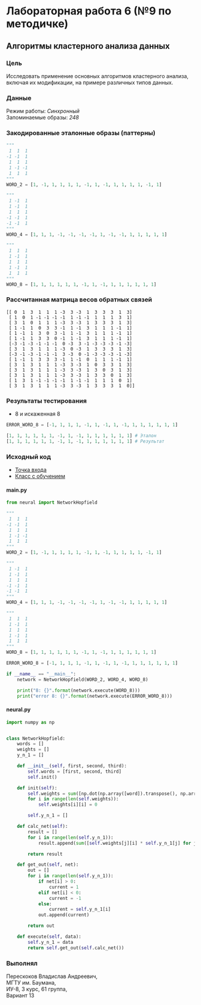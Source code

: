 # Лабораторная работа 6 (№9 по методичке)

## Алгоритмы кластерного анализа данных

### Цель
Исследовать применение основных алгоритмов кластерного анализа, включая их модификации, на примере различных типов данных.

### Данные
Режим работы: *Синхронный*  
Запоминаемые образы: *248*  

### Закодированные эталонные образы (паттерны)
```python
"""
 1  1  1
-1 -1  1
 1  1  1
 1 -1 -1
 1  1  1
"""
WORD_2 = [1, -1, 1, 1, 1, 1, -1, 1, -1, 1, 1, 1, 1, -1, 1]

"""
 1 -1  1
 1 -1  1
 1  1  1
-1 -1  1
-1 -1  1
"""
WORD_4 = [1, 1, 1, -1, -1, -1, -1, 1, -1, -1, 1, 1, 1, 1, 1]

"""
 1  1  1
 1 -1  1
 1  1  1
 1 -1  1
 1  1  1
"""
WORD_8 = [1, 1, 1, 1, 1, 1, -1, 1, -1, 1, 1, 1, 1, 1, 1]
```

### Рассчитанная матрица весов обратных связей
```
[[ 0  1  3  1  1  1 -3  3 -3  1  3  3  3  1  3]
 [ 1  0  1 -1 -1 -1 -1  1 -1 -1  1  1  1  3  1]
 [ 3  1  0  1  1  1 -3  3 -3  1  3  3  3  1  3]
 [ 1 -1  1  0  3  3 -1  1 -1  3  1  1  1 -1  1]
 [ 1 -1  1  3  0  3 -1  1 -1  3  1  1  1 -1  1]
 [ 1 -1  1  3  3  0 -1  1 -1  3  1  1  1 -1  1]
 [-3 -1 -3 -1 -1 -1  0 -3  3 -1 -3 -3 -3 -1 -3]
 [ 3  1  3  1  1  1 -3  0 -3  1  3  3  3  1  3]
 [-3 -1 -3 -1 -1 -1  3 -3  0 -1 -3 -3 -3 -1 -3]
 [ 1 -1  1  3  3  3 -1  1 -1  0  1  1  1 -1  1]
 [ 3  1  3  1  1  1 -3  3 -3  1  0  3  3  1  3]
 [ 3  1  3  1  1  1 -3  3 -3  1  3  0  3  1  3]
 [ 3  1  3  1  1  1 -3  3 -3  1  3  3  0  1  3]
 [ 1  3  1 -1 -1 -1 -1  1 -1 -1  1  1  1  0  1]
 [ 3  1  3  1  1  1 -3  3 -3  1  3  3  3  1  0]]
```

### Результаты тестирования
- 8 и искаженная 8
```python
ERROR_WORD_8 = [-1, 1, 1, 1, -1, 1, -1, 1, -1, 1, 1, 1, 1, 1, 1]

[1, 1, 1, 1, 1, 1, -1, 1, -1, 1, 1, 1, 1, 1, 1] # Эталон
[1, 1, 1, 1, 1, 1, -1, 1, -1, 1, 1, 1, 1, 1, 1] # Результат
```

### Исходный код
- [Точка входа](/app/main.py)
- [Класс с обучением](/app/neural.py)

#### main.py
```python
from neural import NetworkHopfield

"""
 1  1  1
-1 -1  1
 1  1  1
 1 -1 -1
 1  1  1
"""
WORD_2 = [1, -1, 1, 1, 1, 1, -1, 1, -1, 1, 1, 1, 1, -1, 1]

"""
 1 -1  1
 1 -1  1
 1  1  1
-1 -1  1
-1 -1  1
"""
WORD_4 = [1, 1, 1, -1, -1, -1, -1, 1, -1, -1, 1, 1, 1, 1, 1]

"""
 1  1  1
 1 -1  1
 1  1  1
 1 -1  1
 1  1  1
"""
WORD_8 = [1, 1, 1, 1, 1, 1, -1, 1, -1, 1, 1, 1, 1, 1, 1]

ERROR_WORD_8 = [-1, 1, 1, 1, -1, 1, -1, 1, -1, 1, 1, 1, 1, 1, 1]

if __name__ == "__main__":
    network = NetworkHopfield(WORD_2, WORD_4, WORD_8)

    print("8: {}".format(network.execute(WORD_8)))
    print("error 8: {}".format(network.execute(ERROR_WORD_8)))
```

#### neural.py
```python
import numpy as np


class NetworkHopfield:
    words = []
    weights = []
    y_n_1 = []

    def __init__(self, first, second, third):
        self.words = [first, second, third]
        self.init()

    def init(self):
        self.weights = sum([np.dot(np.array([word]).transpose(), np.array([word])) for word in self.words])
        for i in range(len(self.weights)):
            self.weights[i][i] = 0

        self.y_n_1 = []

    def calc_net(self):
        result = []
        for i in range(len(self.y_n_1)):
            result.append(sum([self.weights[j][i] * self.y_n_1[j] for j in range(len(self.y_n_1))]))

        return result

    def get_out(self, net):
        out = []
        for i in range(len(self.y_n_1)):
            if net[i] > 0:
                current = 1
            elif net[i] < 0:
                current = -1
            else:
                current = self.y_n_1[i]
            out.append(current)

        return out

    def execute(self, data):
        self.y_n_1 = data
        return self.get_out(self.calc_net())
```

### Выполнял
Перескоков Владислав Андреевич,   
МГТУ им. Баумана,  
ИУ-8, 3 курс, 61 группа,  
Вариант 13  
